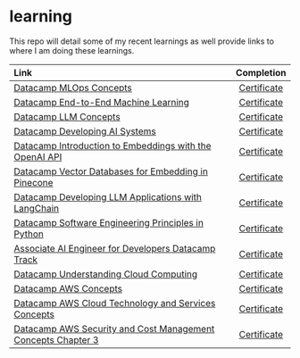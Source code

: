 # learning
This repo will detail some of my recent learnings as well provide links to where I am doing these learnings.

| Link |  Completion  |
|:-----|:--------:|
| [Datacamp MLOps Concepts](https://app.datacamp.com/learn/courses/mlops-concepts)   | [Certificate](https://www.datacamp.com/completed/statement-of-accomplishment/course/4f4cb30d995177391b81675a9da3c81f23288f2f) |
| [Datacamp End-to-End Machine Learning](https://app.datacamp.com/learn/courses/end-to-end-machine-learning)   |  [Certificate](https://www.datacamp.com/completed/statement-of-accomplishment/course/3986bc0b8708794ab455ea1099cafc1a8b275db9)  |
| [Datacamp LLM Concepts](https://app.datacamp.com/learn/courses/llmops-concepts) | [Certificate](https://www.datacamp.com/completed/statement-of-accomplishment/course/f99e8377dcbb68f04506faf5a5ed39da623e38e5) |
| [Datacamp Developing AI Systems](https://app.datacamp.com/learn/courses/developing-ai-systems-with-the-openai-api) | [Certificate](https://www.datacamp.com/completed/statement-of-accomplishment/course/7b4b81976771fdf54621078d6db80f0487c38f01) |
| [Datacamp Introduction to Embeddings with the OpenAI API](https://app.datacamp.com/learn/courses/developing-ai-systems-with-the-openai-api) | [Certificate](https://www.datacamp.com/completed/statement-of-accomplishment/course/5251f5accddbcd4c6ad063447e1cf53bffd86b0f) |
| [Datacamp Vector Databases for Embedding in Pinecone](https://app.datacamp.com/learn/courses/vector-databases-for-embeddings-with-pinecone) | [Certificate](https://www.datacamp.com/completed/statement-of-accomplishment/course/3031edbd1b393380c0e798dfe3b7f37349df4905) |
| [Datacamp Developing LLM Applications with LangChain](https://app.datacamp.com/learn/courses/developing-llm-applications-with-langchain) | [Certificate](https://www.datacamp.com/completed/statement-of-accomplishment/course/86bb0660c979f1af692cb5f520caa1c30b8f91b6) |
| [Datacamp Software Engineering Principles in Python](https://app.datacamp.com/learn/courses/software-engineering-principles-in-python) | [Certificate](https://www.datacamp.com/completed/statement-of-accomplishment/course/11f30394d448e95cd7521293fb6dec2ac521e4e3) |
| [Associate AI Engineer for Developers Datacamp Track](https://app.datacamp.com/learn/career-tracks/associate-ai-engineer-for-developers) | [Certificate](https://www.datacamp.com/completed/statement-of-accomplishment/track/374c94bd693fb5c6cb7bf305883e8f0b4d789062) |
| [Datacamp Understanding Cloud Computing](https://app.datacamp.com/learn/courses/understanding-cloud-computing) | [Certificate](https://www.datacamp.com/completed/statement-of-accomplishment/course/4da62329e00a03f1e340544a42b5e19f33b73a86)|
| [Datacamp AWS Concepts](https://app.datacamp.com/learn/courses/aws-concepts) | [Certificate](https://www.datacamp.com/completed/statement-of-accomplishment/course/2a7bfa0b38e217c9736fca684127eab35add81eb)|
| [Datacamp AWS Cloud Technology and Services Concepts](https://app.datacamp.com/learn/courses/aws-cloud-technology-and-services) | [Certificate](https://www.datacamp.com/completed/statement-of-accomplishment/course/ce5eefb8d1bfbaf49385bfe6417105571321616c)|
| [Datacamp AWS Security and Cost Management Concepts Chapter 3](https://app.datacamp.com/learn/courses/aws-security-and-cost-management) | [Certificate]()|
